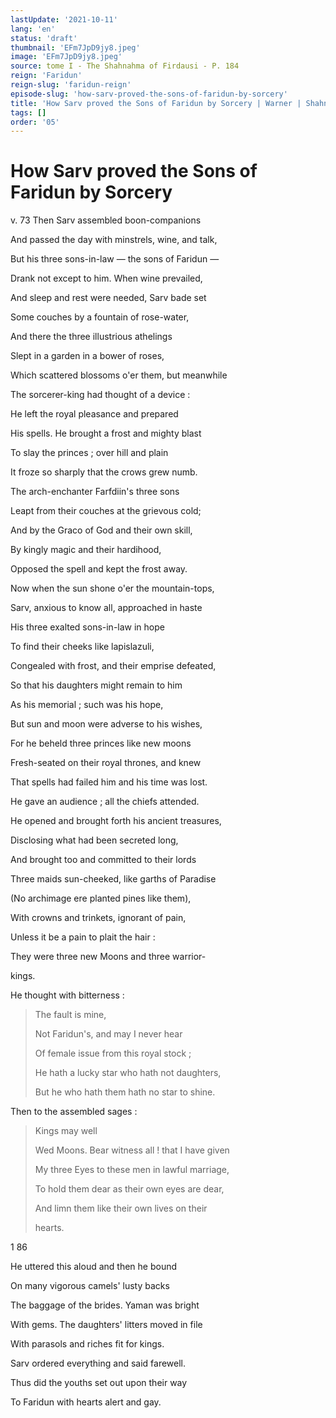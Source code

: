 ```yaml
---
lastUpdate: '2021-10-11'
lang: 'en'
status: 'draft'
thumbnail: 'EFm7JpD9jy8.jpeg'
image: 'EFm7JpD9jy8.jpeg'
source: tome I - The Shahnahma of Firdausi - P. 184
reign: 'Faridun'
reign-slug: 'faridun-reign'
episode-slug: 'how-sarv-proved-the-sons-of-faridun-by-sorcery'
title: 'How Sarv proved the Sons of Faridun by Sorcery | Warner | Shahnama'
tags: []
order: '05'
---
```


<!-- LTeX: language=en -->

# How Sarv proved the Sons of Faridun by Sorcery

v. 73 Then Sarv assembled boon-companions

And passed the day with minstrels, wine, and talk,

But his three sons-in-law — the sons of Faridun —

Drank not except to him. When wine prevailed,

And sleep and rest were needed, Sarv bade set

Some couches by a fountain of rose-water,

And there the three illustrious athelings

Slept in a garden in a bower of roses,

Which scattered blossoms o'er them, but meanwhile

The sorcerer-king had thought of a device :

He left the royal pleasance and prepared

His spells. He brought a frost and mighty blast

To slay the princes ; over hill and plain

It froze so sharply that the crows grew numb.

The arch-enchanter Farfdiin's three sons

Leapt from their couches at the grievous cold;

And by the Graco of God and their own skill,

By kingly magic and their hardihood,

Opposed the spell and kept the frost away.

Now when the sun shone o'er the mountain-tops,

Sarv, anxious to know all, approached in haste

His three exalted sons-in-law in hope

To find their cheeks like lapislazuli,

Congealed with frost, and their emprise defeated,

So that his daughters might remain to him

As his memorial ; such was his hope,

But sun and moon were adverse to his wishes,

For he beheld three princes like new moons

Fresh-seated on their royal thrones, and knew

That spells had failed him and his time was lost.

He gave an audience ; all the chiefs attended.

He opened and brought forth his ancient treasures,

Disclosing what had been secreted long,

And brought too and committed to their lords

Three maids sun-cheeked, like garths of Paradise

(No archimage ere planted pines like them),

With crowns and trinkets, ignorant of pain,

Unless it be a pain to plait the hair :

They were three new Moons and three warrior-

kings.

He thought with bitterness :

> The fault is mine,
>
> Not Faridun's, and may I never hear
>
> Of female issue from this royal stock ;
>
> He hath a lucky star who hath not daughters,
>
> But he who hath them hath no star to shine.

Then to the assembled sages :

> Kings may well
>
> Wed Moons. Bear witness all ! that I have given
>
> My three Eyes to these men in lawful marriage,
>
> To hold them dear as their own eyes are dear,
>
> And limn them like their own lives on their
>
> hearts.

1 86

He uttered this aloud and then he bound

On many vigorous camels' lusty backs

The baggage of the brides. Yaman was bright

With gems. The daughters' litters moved in file

With parasols and riches fit for kings.

Sarv ordered everything and said farewell.

Thus did the youths set out upon their way

To Faridun with hearts alert and gay.

